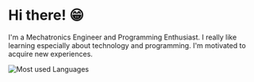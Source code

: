 # Hi there! 😁

I'm a Mechatronics Engineer and Programming Enthusiast. I really like learning especially about technology and programming. I'm motivated to acquire new experiences.

![Most used Languages](https://github-readme-stats-git-masterrstaa-rickstaa.vercel.app/api/top-langs/?username=jpin730)
